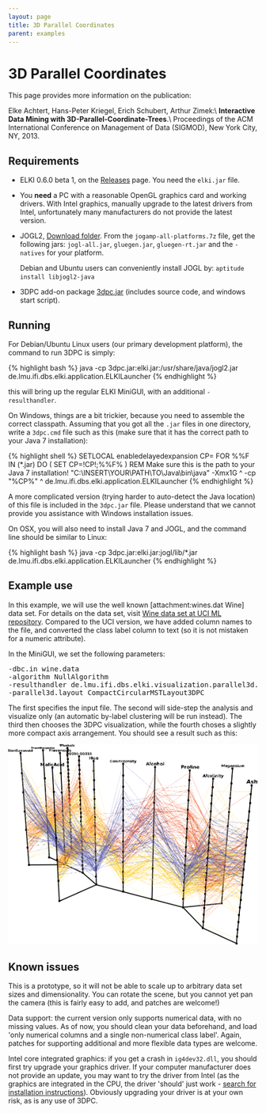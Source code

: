 ```yaml
---
layout: page
title: 3D Parallel Coordinates
parent: examples
---
```

# 3D Parallel Coordinates

This page provides more information on the publication:

 Elke Achtert, Hans-Peter Kriegel, Erich Schubert, Arthur Zimek:\\
 **Interactive Data Mining with 3D-Parallel-Coordinate-Trees**.\\
 Proceedings of the ACM International Conference on Management of Data (SIGMOD), New York City, NY, 2013.  

 
## Requirements

* ELKI 0.6.0 beta 1, on the [Releases](/releases) page. You need the `elki.jar` file.

* You **need** a PC with a reasonable OpenGL graphics card and working drivers. With Intel graphics, manually upgrade to the latest drivers from Intel, unfortunately many manufacturers do not provide the latest version.

* JOGL2, [Download folder](http://jogamp.org/deployment/jogamp-current/archive/). From the `jogamp-all-platforms.7z` file, get the following jars: `jogl-all.jar`, `gluegen.jar`, `gluegen-rt.jar` and the `-natives` for your platform.

  Debian and Ubuntu users can conveniently install JOGL by: `aptitude install libjogl2-java`

* 3DPC add-on package [3dpc.jar](/releases/3dpc-addon-0.6.0~beta1/3dpc.jar) (includes source code, and windows start script).

## Running

For Debian/Ubuntu Linux users (our primary development platform), the command to run 3DPC is simply:

{% highlight bash %}
java -cp 3dpc.jar:elki.jar:/usr/share/java/jogl2.jar \
de.lmu.ifi.dbs.elki.application.ELKILauncher
{% endhighlight %}

this will bring up the regular ELKI MiniGUI, with an additional `-resulthandler`.

On Windows, things are a bit trickier, because you need to assemble the correct classpath.
Assuming that you got all the `.jar` files in one directory, write a `3dpc.cmd` file such as this (make sure that it has the correct path to your Java 7 installation):

{% highlight shell %}
SETLOCAL enabledelayedexpansion
CP=
FOR %%F IN (*.jar) DO (
  SET CP=!CP!;%%F%
)
REM Make sure this is the path to your Java 7 installation!
"C:\INSERT\YOUR\PATH\TO\Java\bin\java" -Xmx1G ^
 -cp "%CP%" ^
 de.lmu.ifi.dbs.elki.application.ELKILauncher
{% endhighlight %}


A more complicated version (trying harder to auto-detect the Java location) of this file is included in the `3dpc.jar` file. Please understand that we cannot provide you assistance with Windows installation issues.

On OSX, you will also need to install Java 7 and JOGL, and the command line should be similar to Linux:

{% highlight bash %}
java -cp 3dpc.jar:elki.jar:jogl/lib/*.jar \
de.lmu.ifi.dbs.elki.application.ELKILauncher
{% endhighlight %}


## Example use

In this example, we will use the well known [attachment:wines.dat Wine] data set. For details on the data set, visit [Wine data set at UCI ML repository](http://archive.ics.uci.edu/ml/datasets/Wine). Compared to the UCI version, we have added column names to the file, and converted the class label column to text (so it is not mistaken for a numeric attribute).

In the MiniGUI, we set the following parameters:

<pre>
-dbc.in wine.data
-algorithm NullAlgorithm
-resulthandler de.lmu.ifi.dbs.elki.visualization.parallel3d.OpenGL3DParallelCoordinates
-parallel3d.layout CompactCircularMSTLayout3DPC
</pre>

The first specifies the input file. The second will side-step the analysis and visualize only (an automatic by-label clustering will be run instead). The third then chooses the 3DPC visualization, while the fourth choses a slightly more compact axis arrangement. You should see a result such as this:

![](wines.png)

## Known issues

This is a prototype, so it will not be able to scale up to arbitrary data set sizes and dimensionality. You can rotate the scene, but you cannot yet pan the camera (this is fairly easy to add, and patches are welcome!)

Data support: the current version only supports numerical data, with no missing values. As of now, you should clean your data beforehand, and load 'only numerical columns and a single non-numerical class label'. Again, patches for supporting additional and more flexible data types are welcome.

Intel core integrated graphics: if you get a crash in `ig4dev32.dll`, you should first try upgrade your graphics driver. If your computer manufacturer does not provide an update, you may want to try the driver from Intel (as the graphics are integrated in the CPU, the driver 'should' just work - [search for installation instructions](https://duckduckgo.com/html?q=forcibly%20upgrade%20intel%20graphics%20driver)). Obviously upgrading your driver is at your own risk, as is any use of 3DPC.
